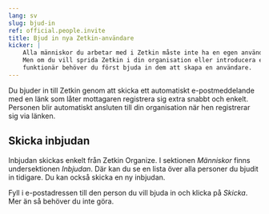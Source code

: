 ```yaml
---
lang: sv
slug: bjud-in
ref: official.people.invite
title: Bjud in nya Zetkin-användare
kicker: |
    Alla människor du arbetar med i Zetkin måste inte ha en egen användare.
    Men om du vill sprida Zetkin i din organisation eller introducera en ny
    funktionär behöver du först bjuda in dem att skapa en användare.
---
```


Du bjuder in till Zetkin genom att skicka ett automatiskt e-postmeddelande med
en länk som låter mottagaren registrera sig extra snabbt och enkelt. Personen
blir automatiskt ansluten till din organisation när hen registrerar sig via
länken.

## Skicka inbjudan
Inbjudan skickas enkelt från Zetkin Organize. I sektionen _Människor_ finns
undersektionen _Inbjudan_. Där kan du se en lista över alla personer du bjudit
in tidigare. Du kan också skicka en ny inbjudan.

Fyll i e-postadressen till den person du vill bjuda in och klicka på _Skicka_.
Mer än så behöver du inte göra.
